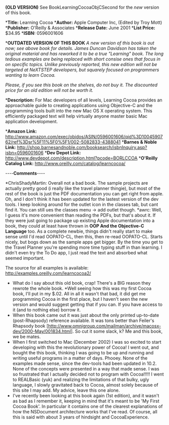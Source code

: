 

**(OLD VERSION)** See BookLearningCocoaObjCSecond for the *new* version of this book.


***Title:**
Learning Cocoa
***Author:**
Apple Computer Inc, (Edited by Troy Mott)
***Publisher:**
O'Reilly & Associates
***Release Date:**
June 2001
***List Price:**
$34.95
***ISBN:**
0596001606


***OUTDATED VERSION OF THIS BOOK**
*A new version of this book is out now; see above book for details.  James Duncan Davidson has taken the original material and has reworked it to be a true "Learning" book. The long tedious examples are being replaced with short consise ones that focus in on specific topics. Unlike previously reported, this new edition will not be targeted at NeXTSTEP developers, but squarely focused on programmers wanting to learn Cocoa.*

*Please, if you see this book on the shelves, do not buy it. The discounted price for an old edition will not be worth it.*

***Description:**
For Mac developers of all levels, Learning Cocoa provides an approachable guide to creating applications using Objective-C and the programming tools built into the new Mac OS X operating system. This efficiently packaged text will help virtually anyone master basic Mac application development.

***Amazon Link:**
http://www.amazon.com/exec/obidos/ASIN/0596001606/qid%3D1004590762/ref%3Dsr%5F11%5F0%5F1/002-5082833-4388041
***Barnes & Noble Link:**
http://shop.barnesandnoble.com/booksearch/isbnInquiry.asp?isbn=0596001606
***Dev Depot Link:**
http://www.devdepot.com/description.html?pcode=BORLCCOA
***O'Reilly Catalog Link:**
http://www.oreilly.com/catalog/learncocoa/


----**Comments**----


*ChrisShadyMartin: Overall not a bad book.  The sample projects are actually pretty good (i really like the travel planner thingie), but most of the rest of the book is just the PDF documentation you can get right from apple.  Oh, and I don't think it has been updated for the lastest version of the dev tools.  I keep looking around for the outlet icon in the classes tab, but cant find it. You can still ues the classes menu -> add outlet though.
*awrc: Well, I guess it's more convenient than reading the PDFs, but that's about it.  If they were just going to package up existing Apple documentation into a book, they could at least have thrown in **OOP And the Objective-C Language** too.  As a complete newbie, things didn't really start to make sense until I'd read OOPATO-CL, then this, then re-read OOPATO-CL.  Starts nicely, but bogs down as the sample apps get bigger.  By the time you get to the Travel Planner you're spending more time typing stuff in than learning.  I didn't even try the To Do app, I just read the text and absorbed what seemed important.

The source for all examples is available:  http://examples.oreilly.com/learncocoa2/

* What do I say about this old book, crap! There's a BIG reason they rewrote the whole book.
*Well seeing how this was my first Cocoa book, I'll put in my $.02.  All in all it wasn't that bad, it did get me programming Cocoa in the first place, but I haven't seen the new version and would suggest getting that if you can.  If you have access to it (and to nothing else) borrow it.
* When this book came out it was just about the only printed up-to-date (post-Rhapsody) reference available. It was tons better than Feiler's Rhapsody book [http://www.omnigroup.com/mailman/archive/macosx-dev/2000-May/001834.html]. So cut it some slack, k? Me and this book, we be mates.
* When I first switched to Mac (December 2002) I was so excited to start developing with this the revolutionary power of Cocoa! I went out, and bought the this book, thinking I was going to be up and running and writing useful programs in a matter of days. Phooey. None of the examples made sense, since the dev-tools had been updated in 10.2. None of the concepts were presented in a way that made sense. I was so frustrated that I actually decided not to program with Cocoa!!!!! I went to REALBasic (yuk) and realizing the limitations of that bulky, ugly language, I slowly gravitated back to Cocoa, almost solely because of this site I may add. My advice, leave this one alone.
* I've recently been looking at this book again (1st edition), and it wasn't as bad as I remember it, keeping in mind that it's meant to be 'My First Cocoa Book'. In particular it contains one of the clearest explanations of how the NSDocument architecture works that I've read. Of course, all this is said with about 3 years of hindsight and CocoaExperience.
